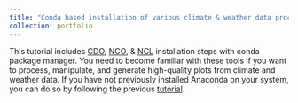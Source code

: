 ```yaml
---
title: "Conda based installation of various climate & weather data processing tools"
collection: portfolio
---
```

This tutorial includes [CDO](https://yonsci.github.io/yon_academic//portfolio/portfolio-4/), [NCO](https://yonsci.github.io/yon_academic//portfolio/portfolio-5/), & [NCL](https://yonsci.github.io/yon_academic//portfolio/portfolio-6/) installation steps with conda package manager. You need to become familiar with these tools if you want to process, manipulate, and generate high-quality plots from climate and weather data. If you have not previously installed Anaconda on your system, you can do so by following the previous [tutorial](https://yonsci.github.io/yon_academic//portfolio/portfolio-2/).
